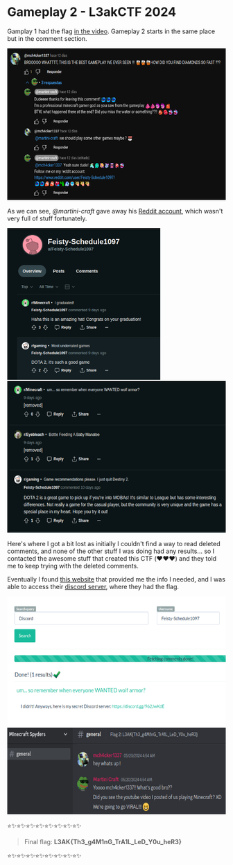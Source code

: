 # Gameplay 2 - L3akCTF 2024

Gamplay 1 had the flag [in the video](https://www.youtube.com/watch?v=d8B0tS_wcIo). Gameplay 2 starts in the same place but in the comment section.

<img src="media/gameplay2_begin.png" alt="initial comment" height="350">

As we can see, *@martini-craft* gave away his [Reddit account](https://www.reddit.com/user/Feisty-Schedule1097/), which wasn't very full of stuff fortunately.

<img src="media/gameplay2_reddit1.png" alt="reddit account" height="350"><img src="media/gameplay2_reddit2.png" alt="more of reddit account" height="350"> 

Here's where I got a bit lost as initially I couldn't find a way to read deleted comments, and none of the other stuff I was doing had any results... so I contacted the awesome stuff that created this CTF (:heart::heart::heart:) and they told me to keep trying with the deleted comments.

Eventually I found [this website](https://redditcommentsearch.com/) that provided me the info I needed, and I was able to access their [discord server](https://discord.gg/962JwKdE), where they had the flag.

<img src="media/gameplay2_deleted.png" alt="deleted comment" height="300"><img src="media/gameplay2_solved.png" alt="solution image" height="200"> 

:star::sparkles::star::sparkles::star::sparkles::star::sparkles::star::sparkles::star::sparkles::star::sparkles::star::sparkles:

> Final flag: **L3AK{Th3_g4M1nG_TrA1L_LeD_Y0u_heR3}**

:star::sparkles::star::sparkles::star::sparkles::star::sparkles::star::sparkles::star::sparkles::star::sparkles::star::sparkles:
